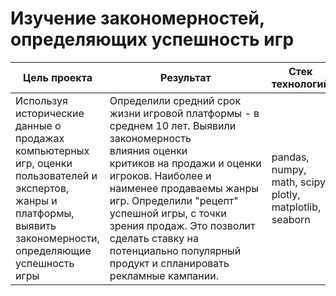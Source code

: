 # Изучение закономерностей, определяющих успешность игр
| Цель проекта | Результат | Стек технологий | Статус|
|----------------|----------------------------------------|----------|----------|
|Используя исторические данные о продажах компьютерных игр, оценки пользователей и экспертов, жанры и платформы, выявить закономерности, определяющие успешность игры|Определили средний срок жизни игровой платформы - в среднем 10 лет.  Выявили закономерность влияния оценки критиков на продажи и оценки игроков. Наиболее и наименее продаваемы жанры игр. Определили "рецепт" успешной игры, с точки зрения продаж. Это позволит сделать ставку на потенциально популярный продукт и спланировать рекламные кампании.|pandas, numpy, math, scipy, plotly, matplotlib, seaborn|Выполнен|

